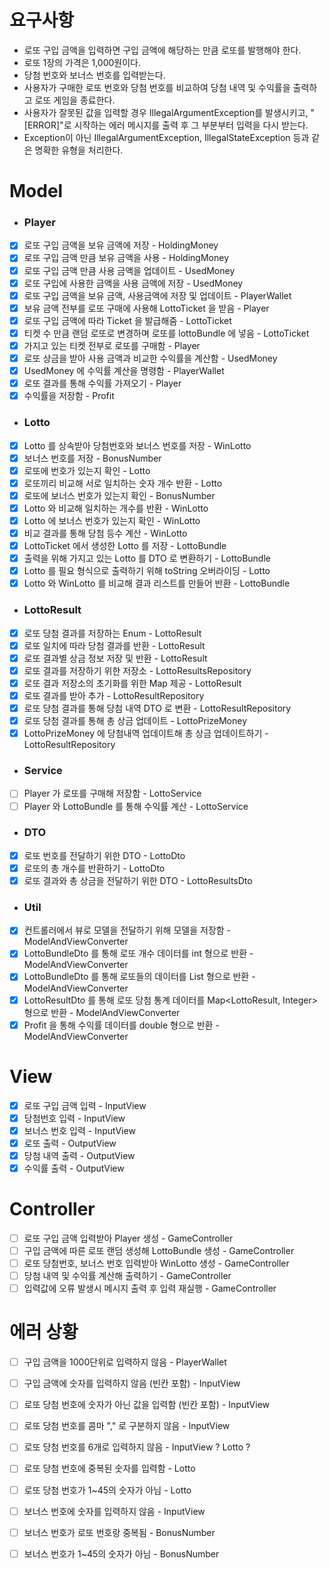 # 요구사항
- 로또 구입 금액을 입력하면 구입 금액에 해당하는 만큼 로또를 발행해야 한다.
- 로또 1장의 가격은 1,000원이다.
- 당첨 번호와 보너스 번호를 입력받는다.
- 사용자가 구매한 로또 번호와 당첨 번호를 비교하여 당첨 내역 및 수익률을 출력하고 로또 게임을 종료한다.
- 사용자가 잘못된 값을 입력할 경우 IllegalArgumentException를 발생시키고, "[ERROR]"로 시작하는 에러 메시지를 출력 후 그 부분부터 입력을 다시 받는다.
- Exception이 아닌 IllegalArgumentException, IllegalStateException 등과 같은 명확한 유형을 처리한다.
# Model
- ###  Player
- [x] 로또 구입 금액을 보유 금액에 저장 - HoldingMoney
- [x] 로또 구입 금액 만큼 보유 금액을 사용 - HoldingMoney
- [x] 로또 구입 금액 만큼 사용 금액을 업데이트 - UsedMoney
- [x] 로또 구입에 사용한 금액을 사용 금액에 저장 - UsedMoney
- [x] 로또 구입 금액을 보유 금액, 사용금액에 저장 및 업데이트 - PlayerWallet
- [x] 보유 금액 전부를 로또 구매에 사용해 LottoTicket 을 받음 - Player
- [x] 로또 구입 금액에 따라 Ticket 을 발급해줌 - LottoTicket
- [x] 티켓 수 만큼 랜덤 로또로 변경하며 로또를 lottoBundle 에 넣음 - LottoTicket
- [x] 가지고 있는 티켓 전부로 로또를 구매함 - Player
- [x] 로또 상금을 받아 사용 금액과 비교한 수익률을 계산함 - UsedMoney
- [x] UsedMoney 에 수익률 계산을 명령함 - PlayerWallet
- [x] 로또 결과를 통해 수익률 가져오기 - Player
- [x] 수익률을 저장함 - Profit
- ### Lotto
- [x] Lotto 를 상속받아 당첨번호와 보너스 번호를 저장 - WinLotto
- [x] 보너스 번호를 저장 - BonusNumber
- [x] 로또에 번호가 있는지 확인 - Lotto
- [x] 로또끼리 비교해 서로 일치하는 숫자 개수 반환 - Lotto
- [x] 로또에 보너스 번호가 있는지 확인 - BonusNumber
- [x] Lotto 와 비교해 일치하는 개수를 반환 - WinLotto
- [x] Lotto 에 보너스 번호가 있는지 확인 - WinLotto
- [x] 비교 결과를 통해 당첨 등수 계산 - WinLotto
- [x] LottoTicket 에서 생성한 Lotto 를 저장 - LottoBundle
- [x] 출력을 위해 가지고 있는 Lotto 를 DTO 로 변환하기 - LottoBundle
- [x] Lotto 를 필요 형식으로 출력하기 위해 toString 오버라이딩 - Lotto
- [x] Lotto 와 WinLotto 를 비교해 결과 리스트를 만들어 반환 - LottoBundle
- ### LottoResult
- [x] 로또 당첨 결과를 저장하는 Enum - LottoResult
- [x] 로또 일치에 따라 당첨 결과를 반환 - LottoResult
- [x] 로또 결과별 상금 정보 저장 및 반환 - LottoResult
- [x] 로또 결과를 저장하기 위한 저장소 - LottoResultsRepository
- [x] 로또 결과 저장소의 초기화를 위한 Map 제공 - LottoResult
- [x] 로또 결과를 받아 추가 - LottoResultRepository
- [x] 로또 당첨 결과를 통해 당첨 내역 DTO 로 변환 - LottoResultRepository
- [x] 로또 당첨 결과를 통해 총 상금 업데이트 - LottoPrizeMoney
- [x] LottoPrizeMoney 에 당첨내역 업데이트해 총 상금 업데이트하기 - LottoResultRepository

- ### Service
- [ ] Player 가 로또를 구매해 저장함 - LottoService
- [ ] Player 와 LottoBundle 를 통해 수익률 계산 - LottoService
- ### DTO
- [x] 로또 번호를 전달하기 위한 DTO - LottoDto
- [x] 로또의 총 개수를 반환하기 - LottoDto
- [x] 로또 결과와 총 상금을 전달하기 위한 DTO - LottoResultsDto
- ### Util
- [x] 컨트롤러에서 뷰로 모델을 전달하기 위해 모델을 저장함 - ModelAndViewConverter
- [x] LottoBundleDto 를 통해 로또 개수 데이터를 int 형으로 반환  - ModelAndViewConverter
- [x] LottoBundleDto 를 통해 로또들의 데이터를 List<String> 형으로 반환  - ModelAndViewConverter
- [x] LottoResultDto 를 통해 로또 당첨 통계 데이터를 Map<LottoResult, Integer> 형으로 반환  - ModelAndViewConverter
- [x] Profit 을 통해 수익률 데이터를 double 형으로 반환  - ModelAndViewConverter

# View
- [x] 로또 구입 금액 입력 - InputView
- [x] 당첨번호 입력 - InputView
- [x] 보너스 번호 입력 - InputView 
- [x] 로또 출력 - OutputView
- [x] 당첨 내역 출력 - OutputView
- [x] 수익률 출력 - OutputView

# Controller
- [ ] 로또 구입 금액 입력받아 Player 생성 - GameController
- [ ] 구입 금액에 따른 로또 랜덤 생성해 LottoBundle 생성 - GameController
- [ ] 로또 당첨번호, 보너스 번호 입력받아 WinLotto 생성 - GameController
- [ ] 당첨 내역 및 수익률 계산해 출력하기 - GameController
- [ ] 입력값에 오류 발생시 메시지 출력 후 입력 재실행 - GameController

# 에러 상황
- [ ] 구입 금액을 1000단위로 입력하지 않음 - PlayerWallet
- [ ] 구입 금액에 숫자를 입력하지 않음 (빈칸 포함) - InputView
- [ ] 로또 당첨 번호에 숫자가 아닌 값을 입력함 (빈칸 포함) - InputView
- [ ] 로또 당첨 번호를 콤마 "," 로 구분하지 않음 - InputView
- [ ] 로또 당첨 번호를 6개로 입력하지 않음 - InputView ? Lotto ?
- [ ] 로또 당첨 번호에 중복된 숫자를 입력함 - Lotto
- [ ] 로또 당첨 번호가 1~45의 숫자가 아님 - Lotto 
- [ ] 보너스 번호에 숫자를 입력하지 않음 - InputView
- [ ] 보너스 번호가 로또 번호랑 중복됨 - BonusNumber
- [ ] 보너스 번호가 1~45의 숫자가 아님 - BonusNumber

